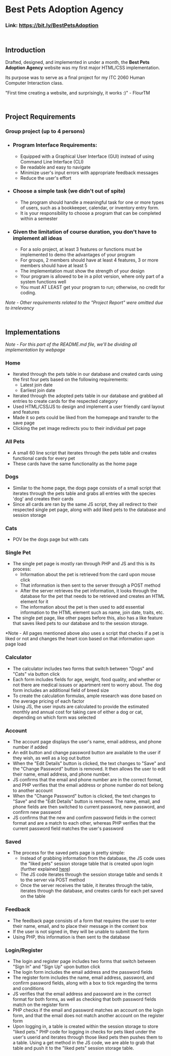 # Best Pets Adoption Agency

### Link: https://bit.ly/BestPetsAdoption

## <br> Introduction
Drafted, designed, and implemented in under a month, the **Best Pets Adoption Agency** website was my first major HTML/CSS implementation.

Its purpose was to serve as a final project for my ITC 2060 Human Computer Interaction class.

"First time creating a website, and surprisingly, it works :)" - FlourTM

## <br> Project Requirements
### Group project (up to 4 persons)
  
- ### Program Interface Requirements:
  - Equipped with a Graphical User Interface (GUI) instead of using Command Line Interface (CLI)
  - Be readable and easy to navigate
  - Minimize user's input errors with appropriate feedback messages
  - Reduce the user's effort
  
- ### Choose a simple task (we didn't out of spite)
  - The program should handle a meaningful task for one or more types of users, such as a bookkeeper, calendar, or inventory entry form.
  - It is your responsibility to choose a program that can be completed within a semester
  
- ### Given the limitation of course duration, you don't have to implement all ideas
  - For a solo project, at least 3 features or functions must be implemented to demo the advantages of your program
  - For groups, 2 members should have at least 4 features, 3 or more members should have at least 5
  - The implementation must show the strength of your design
  - Your program is allowed to be in a pilot version, where only part of a system functions well
  - You must AT LEAST get your program to run; otherwise, no credit for coding.

*Note - Other requirements related to the "Project Report" were omitted due to irrelevancy* 

## <br> Implementations
*Note - For this part of the README.md file, we'll be dividing all implementation by webpage*

### Home
- Iterated through the pets table in our database and created cards using the first four pets based on the following requirements:
  - Latest join date
  - Earliest join date
- Iterated through the adopted pets table in our database and grabbed all entries to create cards for the respected category
- Used HTML/CSS/JS to design and implement a user friendly card layout and features
- Made it so pets could be liked from the homepage and transfer to the save page
- Clicking the pet image redirects you to their individual pet page

### All Pets
- A small 60 line script that iterates through the pets table and creates functional cards for every pet
- These cards have the same functionality as the home page

### Dogs
- Similar to the home page, the dogs page consists of a small script that iterates through the pets table and grabs all entries with the species 'dog' and creates their cards
- Since all cards are ran by the same JS script, they all redirect to their respected single pet page, along with add liked pets to the database and session storage

### Cats
- POV be the dogs page but with cats

### Single Pet
- The single pet page is mostly ran through PHP and JS and this is its process:
  - Information about the pet is retrieved from the card upon mouse click
  - That information is then sent to the server through a POST method
  - After the server retrieves the pet information, it looks through the database for the pet that needs to be retrieved and creates an HTML element for it
  - The information about the pet is then used to add essential information to the HTML element such as name, join date, traits, etc.
-  The single pet page, like other pages before this, also has a like feature that saves liked pets to our database and to the session storage.

*Note - All pages mentioned above also uses a script that checks if a pet is liked or not and changes the heart icon based on that information upon page load<br>
### Calculator
- The calculator includes two forms that switch between "Dogs" and "Cats" via button click
- Each form includes fields for age, weight, food quality, and whether or not there are medical issues or apartment rent to worry about. The dog form includes an additional field of breed size
- To create the calculation formulas, ample research was done based on the average pricing of each factor
- Using JS, the user inputs are calculated to provide the estimated monthly and annual cost for taking care of either a dog or cat, depending on which form was selected

### Account
- The account page displays the user's name, email address, and phone number if added
- An edit button and change password button are available to the user if they wish, as well as a log out button
- When the "Edit Details" button is clicked, the text changes to "Save" and the "Change Password" button is removed. It then allows the user to edit their name, email address, and phone number. 
- JS confirms that the email and phone number are in the correct format, and PHP verifies that the email address or phone number do not belong to another account
- When the "Change Password" button is clicked, the text changes to "Save" and the "Edit Details" button is removed. The name, email, and phone fields are then switched to current password, new password, and confirm new password
- JS confirms that the new and confirm password fields in the correct format and are a match to each other, whereas PHP verifies that the current password field matches the user's password

### Saved
- The process for the saved pets page is pretty simple:
  - Instead of grabbing information from the database, the JS code uses the "liked pets" session storage table that is created upon login (further explained [here](https://github.com/FlourTM/Best-Pets-Final#loginregister))
  - The JS code iterates through the session storage table and sends it to the server via POST method
  - Once the server receives the table, it iterates through the table, iterates through the database, and creates cards for each pet saved on the table

### Feedback
- The feedback page consists of a form that requires the user to enter their name, email, and to place their message in the content box
- If the user is not signed in, they will be unable to submit the form
- Using PHP, this information is then sent to the database

### Login/Register
- The login and register page includes two forms that switch between "Sign In" and "Sign Up" upon button click
- The login form includes the email address and the password fields
- The register form includes the name, email address, password, and confirm password fields, along with a box to tick regarding the terms and conditions
- JS verifies that the email address and password are in the correct format for both forms, as well as checking that both password fields match on the register form
- PHP checks if the email and password matches an account on the login form, and that the email does not match another account on the register form
- Upon logging in, a table is created within the session storage to store "liked pets." PHP code for logging in checks for pets liked under the user's userid and iterates through those liked pets then pushes them to a table. Using a get method in the JS code, we are able to grab that table and push it to the "liked pets" session storage table.
